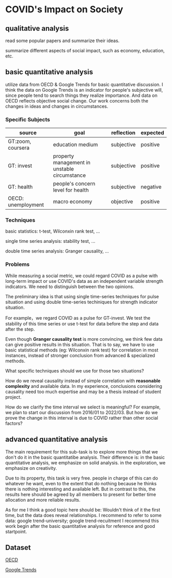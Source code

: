 # COVID's Impact on Society
## qualitative analysis
read some popular papers and summarize their ideas. 

summarize different aspects of social impact, such as economy, education, etc.


##  basic quantitative analysis
utilize data from OECD & Google Trends for basic quantitative discussion.
I think the data on Google Trends is an indicator for people's subjective will, since people tend to search things they realize importance. And data on OECD reflects objective social change. Our work concerns both the changes in ideas and changes in circumstances.

### Specific Subjects

| source| goal | reflection| expected |
| --- | --- | --- | --- |
|GT:zoom, coursera | education medium | subjective | positive |
|GT: invest | property management in unstable circumstance | subjective | positive |
|GT: health| people's concern level for health | subjective | negative |
|OECD: unemployment | macro economy| objective | positive |


### Techniques
basic statistics: t-test, Wilconxin rank test, ...

single time series analysis: stability test, ...

double time series analysis: Granger causality, ...

### Problems
While measuring a social metric, we could regard COVID as a pulse with long-term impact or use COVID's data as an independent variable strength indicators. We need to distinguish between the two opinions.


The preliminary idea is that using single time-series techniques for pulse situation and using double time-series techiniques for strength indicator situation.

For example，we regard COVID as a pulse for GT-invest. We test the stability of this time series or use t-test for data before the step and data after the step.

Even though **Granger causality test** is more convincing, we think few data can give positive results in this situation. That is to say, we have to use basic statistical methods (eg: Wilconxin rank test) for correlation in most instances, instead of stronger conclusion from advanced & specialized methods.

What specific techniques should we use for those two situations? 

How do we reveal causality instead of simple correlation with **reasonable complexity** and available data. In my experience, conclusions considering causality need too much expertise and may be a thesis instead of student project.

How do we clarify the time interval we select is meaningful? For example, we plan to start our discussion from 2016/01 to 2022/03. But how do we prove the change in this interval is due to COVID rather than other social factors?

## advanced quantitative analysis 
The main requirement for this sub-task is to explore more things that we don't do it in the basic quantitatibe analysis. Their difference is: in the basic quantitative analysis, we emphasize on solid analysis. in the exploration, we emphasize on creativity.

Due to its property, this task is very free. people in charge of this can do whatever he want, even to the extent that do nothing because he thinks there is nothing interesting and available left. But in contrast to this, the results here should be agreed by all members to present for better time allocation and more reliable results.

As for me I think a good topic here should be: Wouldn't think of it the first time, but the data does reveal relationships.
I recommend to refer to some data: google trend-university; google trend-recuitment
I recommend this work begin after the basic quantitative analysis for reference and good startpoint.

## Dataset
[OECD](https://data.oecd.org/)

[Google Trends](https://trends.google.com/trends/?geo=CH)

